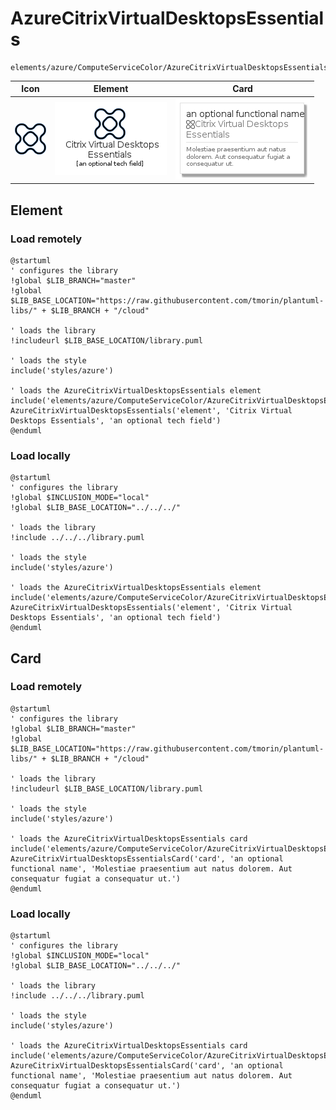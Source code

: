 # AzureCitrixVirtualDesktopsEssentials
```text
elements/azure/ComputeServiceColor/AzureCitrixVirtualDesktopsEssentials
```
| Icon | Element | Card |
| :-: | :-: | --- |
| ![AzureCitrixVirtualDesktopsEssentials icon](../../../icons/azure/ComputeServiceColor/AzureCitrixVirtualDesktopsEssentials.png) | ![AzureCitrixVirtualDesktopsEssentials element](AzureCitrixVirtualDesktopsEssentials.element.png) | ![AzureCitrixVirtualDesktopsEssentials card](AzureCitrixVirtualDesktopsEssentials.card.png) |
## Element
### Load remotely
```plantuml
@startuml
' configures the library
!global $LIB_BRANCH="master"
!global $LIB_BASE_LOCATION="https://raw.githubusercontent.com/tmorin/plantuml-libs/" + $LIB_BRANCH + "/cloud"

' loads the library
!includeurl $LIB_BASE_LOCATION/library.puml

' loads the style
include('styles/azure')

' loads the AzureCitrixVirtualDesktopsEssentials element
include('elements/azure/ComputeServiceColor/AzureCitrixVirtualDesktopsEssentials')
AzureCitrixVirtualDesktopsEssentials('element', 'Citrix Virtual Desktops Essentials', 'an optional tech field')
@enduml
```
### Load locally
```plantuml
@startuml
' configures the library
!global $INCLUSION_MODE="local"
!global $LIB_BASE_LOCATION="../../../"

' loads the library
!include ../../../library.puml

' loads the style
include('styles/azure')

' loads the AzureCitrixVirtualDesktopsEssentials element
include('elements/azure/ComputeServiceColor/AzureCitrixVirtualDesktopsEssentials')
AzureCitrixVirtualDesktopsEssentials('element', 'Citrix Virtual Desktops Essentials', 'an optional tech field')
@enduml
```
## Card
### Load remotely
```plantuml
@startuml
' configures the library
!global $LIB_BRANCH="master"
!global $LIB_BASE_LOCATION="https://raw.githubusercontent.com/tmorin/plantuml-libs/" + $LIB_BRANCH + "/cloud"

' loads the library
!includeurl $LIB_BASE_LOCATION/library.puml

' loads the style
include('styles/azure')

' loads the AzureCitrixVirtualDesktopsEssentials card
include('elements/azure/ComputeServiceColor/AzureCitrixVirtualDesktopsEssentials')
AzureCitrixVirtualDesktopsEssentialsCard('card', 'an optional functional name', 'Molestiae praesentium aut natus dolorem. Aut consequatur fugiat a consequatur ut.')
@enduml
```
### Load locally
```plantuml
@startuml
' configures the library
!global $INCLUSION_MODE="local"
!global $LIB_BASE_LOCATION="../../../"

' loads the library
!include ../../../library.puml

' loads the style
include('styles/azure')

' loads the AzureCitrixVirtualDesktopsEssentials card
include('elements/azure/ComputeServiceColor/AzureCitrixVirtualDesktopsEssentials')
AzureCitrixVirtualDesktopsEssentialsCard('card', 'an optional functional name', 'Molestiae praesentium aut natus dolorem. Aut consequatur fugiat a consequatur ut.')
@enduml
```
